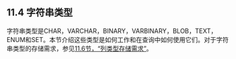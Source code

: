 ## 11.4 字符串类型

字符串类型是CHAR，VARCHAR，BINARY，VARBINARY，BLOB，TEXT，ENUM和SET。本节介绍这些类型是如何工作和在查询中如何使用它们。对于字符串类型的存储需求，参见[11.6节，“列类型存储需求”](./11.6.0_Data_Type_Storage_Requirements.md)。